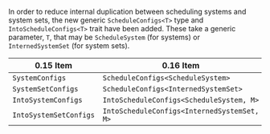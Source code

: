 In order to reduce internal duplication between scheduling systems and system sets, the new generic `ScheduleConfigs<T>` type and `IntoScheduleConfigs<T>` trait have been added. These take a generic parameter, `T`, that may be `ScheduleSystem` (for systems) or `InternedSystemSet` (for system sets).

|0.15 Item|0.16 Item|
|-|-|
|`SystemConfigs`|`ScheduleConfigs<ScheduleSystem>`|
|`SystemSetConfigs`|`ScheduleConfigs<InternedSystemSet>`|
|`IntoSystemConfigs`|`IntoScheduleConfigs<ScheduleSystem, M>`|
|`IntoSystemSetConfigs`|`IntoScheduleConfigs<InternedSystemSet, M>`|
